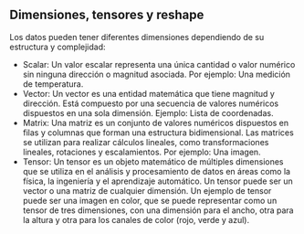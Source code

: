 ## Dimensiones, tensores y reshape

Los datos pueden tener diferentes dimensiones dependiendo de su estructura y complejidad:

- Scalar: Un valor escalar representa una única cantidad o valor numérico sin ninguna dirección o magnitud asociada. Por ejemplo: Una medición de temperatura.
- Vector: Un vector es una entidad matemática que tiene magnitud y dirección. Está compuesto por una secuencia de valores numéricos dispuestos en una sola dimensión. Ejemplo: Lista de coordenadas.
- Matrix: Una matriz es un conjunto de valores numéricos dispuestos en filas y columnas que forman una estructura bidimensional. Las matrices se utilizan para realizar cálculos lineales, como transformaciones lineales, rotaciones y escalamientos. Por ejemplo: Una imagen.
- Tensor: Un tensor es un objeto matemático de múltiples dimensiones que se utiliza en el análisis y procesamiento de datos en áreas como la física, la ingeniería y el aprendizaje automático. Un tensor puede ser un vector o una matriz de cualquier dimensión. Un ejemplo de tensor puede ser una imagen en color, que se puede representar como un tensor de tres dimensiones, con una dimensión para el ancho, otra para la altura y otra para los canales de color (rojo, verde y azul).
